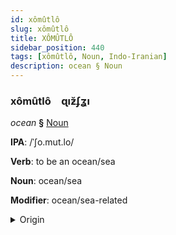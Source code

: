 ```yaml
---
id: xômûtlô
slug: xômûtlô
title: XÔMÛTLÔ
sidebar_position: 440
tags: [xômûtlô, Noun, Indo-Iranian]
description: ocean § Noun
---
```


### xômûtlô&emsp;<span kind="abugida">ɋıƶ̆ʄʓı</span>

*ocean* **§** [Noun](../../tags/Noun)

**IPA**: /ˈʃo.mut.lo/

**Verb**: to be an ocean/sea

**Noun**: ocean/sea

**Modifier**: ocean/sea-related

<details>
    <summary>Origin</summary>
    Bengali সমুদ্র śomudro /ʃo.mud.ro/<br/>
    <em>Indo-Iranian Language Family</em>
</details>
